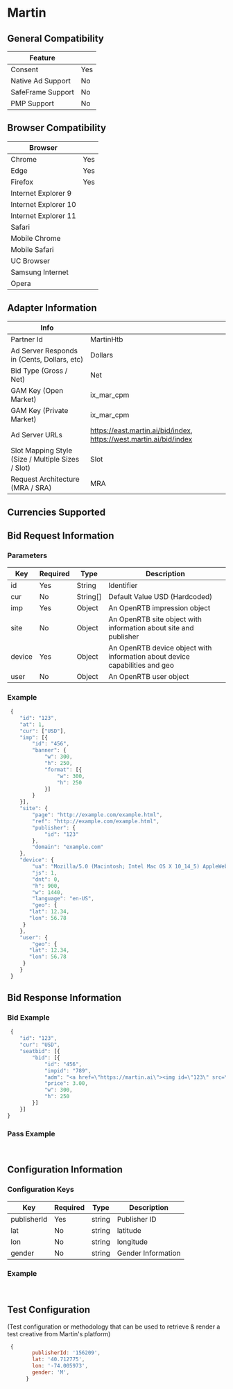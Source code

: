 # Martin
## General Compatibility
|Feature|  |
|---|---|
| Consent | Yes |
| Native Ad Support | No |
| SafeFrame Support | No |
| PMP Support | No |
 
## Browser Compatibility
| Browser |  |
|--- |---|
| Chrome | Yes |
| Edge | Yes |
| Firefox | Yes |
| Internet Explorer 9 |  |
| Internet Explorer 10 |  |
| Internet Explorer 11 |  |
| Safari |  |
| Mobile Chrome | |
| Mobile Safari | |
| UC Browser | |
| Samsung Internet | |
| Opera | |
 
## Adapter Information
| Info | |
|---|---|
| Partner Id | MartinHtb |
| Ad Server Responds in (Cents, Dollars, etc) | Dollars |
| Bid Type (Gross / Net) | Net |
| GAM Key (Open Market) | ix_mar_cpm |
| GAM Key (Private Market) | ix_mar_cpm |
| Ad Server URLs | https://east.martin.ai/bid/index, https://west.martin.ai/bid/index |
| Slot Mapping Style (Size / Multiple Sizes / Slot) | Slot |
| Request Architecture (MRA / SRA) | MRA |
 
## Currencies Supported
 
## Bid Request Information
### Parameters
| Key | Required | Type | Description |
|---|---|---|---|
|id|Yes|String| Identifier |
|cur|No|String[]| Default Value USD (Hardcoded) |
|imp|Yes|Object| An OpenRTB impression object  |
|site|No|Object| An OpenRTB site object with information about site and publisher |
|device|Yes|Object| An OpenRTB device object with information about device capabilities and geo |
|user|No|Object| An OpenRTB user object |
 
### Example
```javascript
 {
 	"id": "123",
 	"at": 1,
 	"cur": ["USD"],
 	"imp": [{
 		"id": "456",
 		"banner": {
 			"w": 300,
 			"h": 250,
 			"format": [{
 				"w": 300,
 				"h": 250
 			}]
 		}
 	}],
 	"site": {
 		"page": "http://example.com/example.html",
 		"ref": "http://example.com/example.html",
 		"publisher": {
 			"id": "123"
 		},
 		"domain": "example.com"
 	},
 	"device": {
 		"ua": "Mozilla/5.0 (Macintosh; Intel Mac OS X 10_14_5) AppleWebKit/537.36 (KHTML, like Gecko) Chrome/76.0.3809.87 Safari/537.36",
 		"js": 1,
 		"dnt": 0,
 		"h": 900,
 		"w": 1440,
 		"language": "en-US",
 		"geo": {
       "lat": 12.34,
       "lon": 56.78
     }
 	},
 	"user": {
 		"geo": {
       "lat": 12.34,
       "lon": 56.78
     }
 	}
 }
```
 
## Bid Response Information
### Bid Example
```javascript
 {
	"id": "123",
	"cur": "USD",
	"seatbid": [{
		"bid": [{
			"id": "456",
			"impid": "789",
			"adm": "<a href=\"https://martin.ai\"><img id=\"123\" src=\"https://martin.ai\"></a>",
			"price": 3.00,
			"w": 300,
			"h": 250
		}]
	}]
}
```
### Pass Example
```javascript
 
```
 
## Configuration Information
### Configuration Keys
| Key | Required | Type | Description |
|---|---|---|---|
|publisherId|Yes|string|Publisher ID|
|lat|No|string|latitude|
|lon|No|string|longitude|
|gender|No|string|Gender Information|
### Example
```javascript
 
```

## Test Configuration
(Test configuration or methodology that can be used to retrieve & render a test creative from Martin's platform)
```javascript
 {
        publisherId: '156209',
        lat: '40.712775',
        lon: '-74.005973',
        gender: 'M',
      }
```
